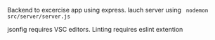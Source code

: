 Backend to excercise app using express.
lauch server using ``` nodemon src/server/server.js```

jsonfig requires VSC editors.
Linting requires eslint extention